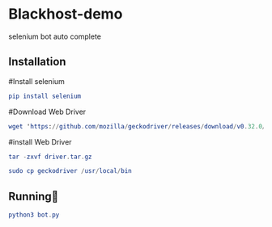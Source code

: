# Blackhost-demo
selenium bot auto complete

## **Installation**

#Install selenium
```elm
pip install selenium
```

#Download Web Driver
```elm
wget 'https://github.com/mozilla/geckodriver/releases/download/v0.32.0/geckodriver-v0.32.0-linux64.tar.gz' -O driver.tar.gz
```
#install Web Driver
```elm
tar -zxvf driver.tar.gz 
```
```elm
sudo cp geckodriver /usr/local/bin
```
## **Running🚀**
```elm
python3 bot.py
```
